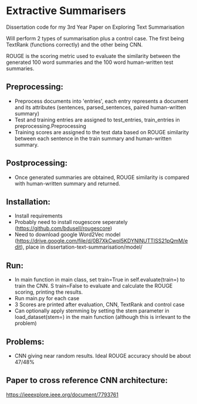 # Extractive Summarisers
Dissertation code for my 3rd Year Paper on Exploring Text Summarisation

Will perform 2 types of summarisation plus a control case. The first being TextRank (functions correctly) and the other being CNN.

ROUGE is the scoring metric used to evaluate the similarity between the generated 100 word summaries and the 100 word human-written test summaries.

## Preprocessing:
 - Preprocess documents into 'entries', each entry represents a document and its attributes (sentences, parsed_sentences, paired human-written summary)
 - Test and training entries are assigned to test_entries, train_entries in preprocessing.Preprocessing
 - Training scores are assigned to the test data based on ROUGE similarity between each sentence in the train summary and human-written summary.

## Postprocessing:
 - Once generated summaries are obtained, ROUGE similarity is compared with human-written summary and returned.

## Installation:
 - Install requirements
 - Probably need to install rougescore seperately (https://github.com/bdusell/rougescore)
 - Need to download google Word2Vec model (https://drive.google.com/file/d/0B7XkCwpI5KDYNlNUTTlSS21pQmM/edit), place in dissertation-text-summarisation/model/
 
## Run:
 - In main function in main class, set train=True in self.evaluate(train=) to train the CNN. S train=False to evaluate and calculate the ROUGE scoring, printing the results.
 - Run main.py for each case
 - 3 Scores are printed after evaluation, CNN, TextRank and control case
 - Can optionally apply stemming by setting the stem parameter in load_dataset(stem=) in the main function (although this is irrlevant to the problem)
  
## Problems:
  - CNN giving near random results. Ideal ROUGE accuracy should be about 47/48%
  
## Paper to cross reference CNN architecture:
  https://ieeexplore.ieee.org/document/7793761
  
  
